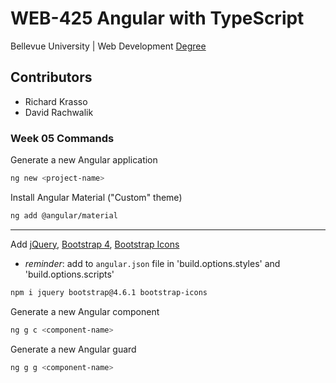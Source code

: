 # WEB-425 Angular with TypeScript

Bellevue University | Web Development [Degree](http://www.bellevue.edu/degrees/bachelor/web-development-bs "Designed by developers for developers.")

## Contributors

- Richard Krasso
- David Rachwalik

### Week 05 Commands

Generate a new Angular application

```bash
ng new <project-name>
```

Install Angular Material ("Custom" theme)

```bash
ng add @angular/material
```

---

Add [jQuery](https://jquery.com), [Bootstrap 4](https://getbootstrap.com/docs/4.6), [Bootstrap Icons](https://icons.getbootstrap.com)

- _reminder_: add to `angular.json` file in 'build.options.styles' and 'build.options.scripts'

```bash
npm i jquery bootstrap@4.6.1 bootstrap-icons
```

Generate a new Angular component

```bash
ng g c <component-name>
```

Generate a new Angular guard

```bash
ng g g <component-name>
```
